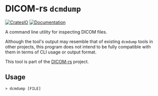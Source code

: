 # DICOM-rs `dcmdump`

[![CratesIO](https://img.shields.io/crates/v/dcmdump.svg)](https://crates.io/crates/dcmdump)
[![Documentation](https://docs.rs/dcmdump/badge.svg)](https://docs.rs/dcmdump)

A command line utility for inspecting DICOM files.

Although the tool's output may resemble that of existing `dcmdump` tools in other
projects, this program does not intend to be fully compatible with them in
terms of CLI usage or output format.

This tool is part of the [DICOM-rs](https://github.com/Enet4/dicom-rs) project.

## Usage

```shell
> dcmdump [FILE]
```
